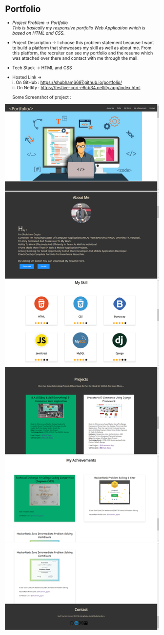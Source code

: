 # Portfolio

* *Project Problem -> Portfolio<br/>This is basically my responsive portfolio Web Application which is based on HTML and CSS.*<br/>

* Project Description ->
    I choose this problem statement because I want to build a platform that showcases my skill as well as about me. From this platform, the recruiter can see my portfolio and the     resume which was attached over there and contact with me through the mail.

* Tech Stack -> HTML and CSS

* Hosted Link -> <br/>
  i. On GitHub : https://shubham6697.github.io/portfolio/<br/>
  ii. On Netlify : https://festive-cori-e8cb34.netlify.app/index.html
   
   Some Screenshot of project :
   
 ![Screenshot (1)](https://github.com/Shubham6697/portfolio/blob/c0f277ab29147f21c00ee755bcc0923248a087b0/Screenshot/Screenshot%20(6).png)
 ![Screenshot (2)](https://github.com/Shubham6697/portfolio/blob/d2e035982e4f47ac42d3edb44b9612f805a53841/Screenshot/Screenshot%20(7).png)
 ![Screenshot (3)](https://github.com/Shubham6697/portfolio/blob/d2e035982e4f47ac42d3edb44b9612f805a53841/Screenshot/Screenshot%20(8).png)
 ![Screenshot (4](https://github.com/Shubham6697/portfolio/blob/d2e035982e4f47ac42d3edb44b9612f805a53841/Screenshot/Screenshot%20(9).png)
 ![Screenshot (5](https://github.com/Shubham6697/portfolio/blob/d2e035982e4f47ac42d3edb44b9612f805a53841/Screenshot/Screenshot%20(10).png)
 ![Screenshot (6](https://github.com/Shubham6697/portfolio/blob/d2e035982e4f47ac42d3edb44b9612f805a53841/Screenshot/Screenshot%20(11).png)
  
  
